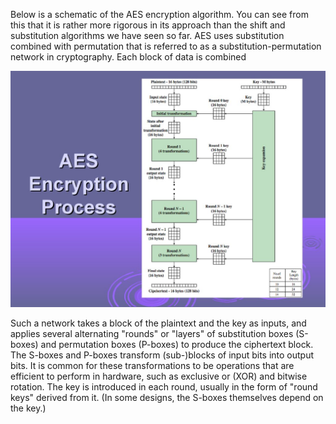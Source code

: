 Below is a schematic of the AES encryption algorithm. You can see from this that it is rather more rigorous in its approach than the shift and substitution algorithms we have seen so far. AES uses substitution combined with permutation that is referred to as a substitution-permutation network in cryptography. Each block of data is combined 

![](.guides/img/aes.jpg)

Such a network takes a block of the plaintext and the key as inputs, and applies several alternating "rounds" or "layers" of substitution boxes (S-boxes) and permutation boxes (P-boxes) to produce the ciphertext block. The S-boxes and P-boxes transform (sub-)blocks of input bits into output bits. It is common for these transformations to be operations that are efficient to perform in hardware, such as exclusive or (XOR) and bitwise rotation. The key is introduced in each round, usually in the form of "round keys" derived from it. (In some designs, the S-boxes themselves depend on the key.)